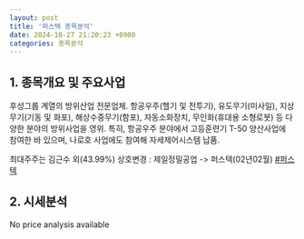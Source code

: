 ```yaml
---
layout: post
title: '퍼스텍 종목분석'
date: 2024-10-27 21:20:23 +0900
categories: 종목분석
---
```


## 1. 종목개요 및 주요사업

후성그룹 계열의 방위산업 전문업체. 항공우주(헬기 및 전투기), 유도무기(미사일), 지상무기(기동 및 화포), 해상수중무기(함포), 자동소화장치, 무인화(휴대용 소형로봇) 등 다양한 분야의 방위사업을 영위. 특히, 항공우주 분야에서 고등훈련기 T-50 양산사업에 참여한 바 있으며, 나로호 사업에도 참여해 자세제어시스템 납품.

최대주주는 김근수 외(43.99%) 상호변경 : 제일정밀공업 -> 퍼스텍(02년02월)
[#퍼스텍](#)

## 2. 시세분석

No price analysis available
